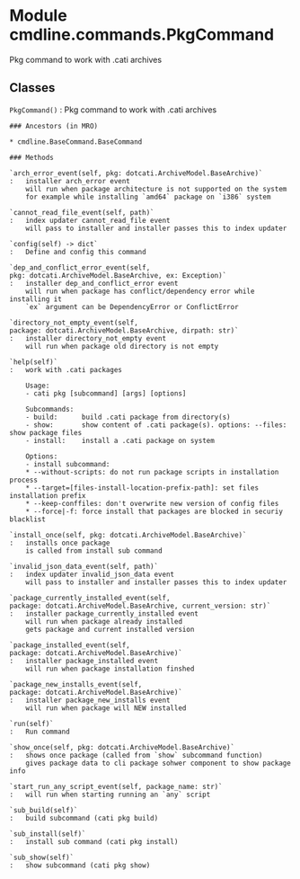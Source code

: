 Module cmdline.commands.PkgCommand
==================================
Pkg command to work with .cati archives

Classes
-------

`PkgCommand()`
:   Pkg command to work with .cati archives

    ### Ancestors (in MRO)

    * cmdline.BaseCommand.BaseCommand

    ### Methods

    `arch_error_event(self, pkg: dotcati.ArchiveModel.BaseArchive)`
    :   installer arch_error event
        will run when package architecture is not supported on the system
        for example while installing `amd64` package on `i386` system

    `cannot_read_file_event(self, path)`
    :   index updater cannot_read_file event
        will pass to installer and installer passes this to index updater

    `config(self) ‑> dict`
    :   Define and config this command

    `dep_and_conflict_error_event(self, pkg: dotcati.ArchiveModel.BaseArchive, ex: Exception)`
    :   installer dep_and_conflict_error event
        will run when package has conflict/dependency error while installing it
        `ex` argument can be DependencyError or ConflictError

    `directory_not_empty_event(self, package: dotcati.ArchiveModel.BaseArchive, dirpath: str)`
    :   installer directory_not_empty event
        will run when package old directory is not empty

    `help(self)`
    :   work with .cati packages
        
        Usage:
        - cati pkg [subcommand] [args] [options]
        
        Subcommands:
        - build:      build .cati package from directory(s)
        - show:       show content of .cati package(s). options: --files: show package files
        - install:    install a .cati package on system
        
        Options:
        - install subcommand:
        * --without-scripts: do not run package scripts in installation process
        * --target=[files-install-location-prefix-path]: set files installation prefix
        * --keep-conffiles: don't overwrite new version of config files
        * --force|-f: force install that packages are blocked in securiy blacklist

    `install_once(self, pkg: dotcati.ArchiveModel.BaseArchive)`
    :   installs once package
        is called from install sub command

    `invalid_json_data_event(self, path)`
    :   index updater invalid_json_data event
        will pass to installer and installer passes this to index updater

    `package_currently_installed_event(self, package: dotcati.ArchiveModel.BaseArchive, current_version: str)`
    :   installer package_currently_installed event
        will run when package already installed
        gets package and current installed version

    `package_installed_event(self, package: dotcati.ArchiveModel.BaseArchive)`
    :   installer package_installed event
        will run when package installation finshed

    `package_new_installs_event(self, package: dotcati.ArchiveModel.BaseArchive)`
    :   installer package_new_installs event
        will run when package will NEW installed

    `run(self)`
    :   Run command

    `show_once(self, pkg: dotcati.ArchiveModel.BaseArchive)`
    :   shows once package (called from `show` subcommand function)
        gives package data to cli package sohwer component to show package info

    `start_run_any_script_event(self, package_name: str)`
    :   will run when starting running an `any` script

    `sub_build(self)`
    :   build subcommand (cati pkg build)

    `sub_install(self)`
    :   install sub command (cati pkg install)

    `sub_show(self)`
    :   show subcommand (cati pkg show)